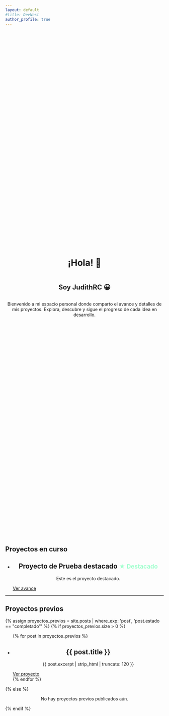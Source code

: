 ```yaml
---
layout: default
#title: DevNest
author_profile: true
---
```


<div class="container bienvenida" style="display:flex;flex-direction:column;align-items:center;justify-content:center;min-height:40vh;text-align:center;">
  <h1>¡Hola! 👋</h1>
  <h2>Soy JudithRC 😀</h2>
  <p>Bienvenido a mi espacio personal donde comparto el avance y detalles de mis proyectos. Explora, descubre y sigue el progreso de cada idea en desarrollo.</p>
</div>

<div class="main-central">
<section class="proyectos-curso">
  <h2 class="apartado-titulo">Proyectos en curso</h2>
  <ul class="proyectos-lista" style="justify-content:center;align-items:center;">
    <!-- Proyecto destacado en curso -->
    <li class="proyecto-item card-proyecto card-mdn">
      <div class="card-contenido">
        <h2 style="text-align:center;">Proyecto de Prueba destacado <span style="color:#a1ffce;font-size:0.9em;">★ Destacado</span></h2>
        <p style="text-align:center;">Este es el proyecto destacado.</p>
        <a class="btn-proyecto" href="{{ site.baseurl }}/proyectos/proyecto-destacado/">Ver avance</a>
      </div>
    </li>
    <!-- Añade más proyectos en curso aquí -->
  </ul>
</section>
<hr class="divisor" />
<section class="proyectos-previos">
  <h2 class="apartado-titulo">Proyectos previos</h2>
  {% assign proyectos_previos = site.posts | where_exp: 'post', 'post.estado == "completado"' %}
  {% if proyectos_previos.size > 0 %}
    <ul class="proyectos-lista" style="justify-content:center;align-items:center;">
      {% for post in proyectos_previos %}
        <li class="proyecto-item card-proyecto card-mdn">
          <div class="card-contenido">
            <h2 style="text-align:center;">{{ post.title }}</h2>
            <p style="text-align:center;">{{ post.excerpt | strip_html | truncate: 120 }}</p>
            <a class="btn-proyecto" href="{{ post.url | relative_url }}">Ver proyecto</a>
          </div>
        </li>
      {% endfor %}
    </ul>
  {% else %}
    <p style="text-align:center;">No hay proyectos previos publicados aún.</p>
  {% endif %}
</section>
</div>

